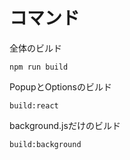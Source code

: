 # コマンド

全体のビルド
```
npm run build
```

PopupとOptionsのビルド
```
build:react
```

background.jsだけのビルド
```
build:background
```
